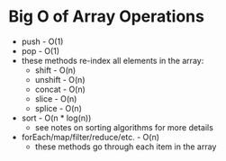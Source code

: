 # Big O of Array Operations
- push - O(1)
- pop - O(1)
- these methods re-index all elements in the array:
    - shift - O(n)
    - unshift - O(n)
    - concat - O(n)
    - slice - O(n)
    - splice - O(n)
- sort - O(n * log(n))
    - see notes on sorting algorithms for more details
- forEach/map/filter/reduce/etc. - O(n)
    - these methods go through each item in the array
